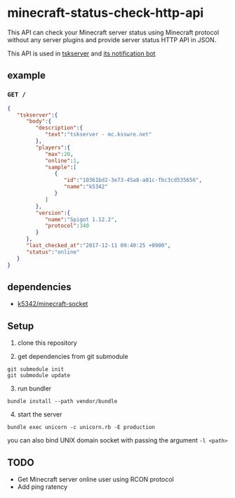 # minecraft-status-check-http-api
This API can check your Minecraft server status using Minecraft protocol without any server plugins
and provide server status HTTP API in JSON.

This API is used in [tskserver](https://mc.ksswre.net) and [its notification bot](https://github.com/k5342/tskserver-notification-bot)

## example

### `GET /`

```json
{
   "tskserver":{
      "body":{
         "description":{
            "text":"tskserver - mc.ksswre.net"
         },
         "players":{
            "max":20,
            "online":1,
            "sample":[
               {
                  "id":"10361bd2-3e73-45a8-a01c-fbc3cd535656",
                  "name":"k5342"
               }
            ]
         },
         "version":{
            "name":"Spigot 1.12.2",
            "protocol":340
         }
      },
      "last_checked_at":"2017-12-11 09:40:25 +0900",
      "status":"online"
   }
}
```

## dependencies
* [k5342/minecraft-socket](https://github.com/k5342/minecraft-socket)

## Setup

1. clone this repository

2. get dependencies from git submodule
```
git submodule init
git submodule update
```

3. run bundler
```
bundle install --path vendor/bundle
```

4. start the server
```
bundle exec unicorn -c unicorn.rb -E production
```

you can also bind UNIX domain socket with passing the argument `-l <path>`

## TODO
* Get Minecraft server online user using RCON protocol
* Add ping ratency
